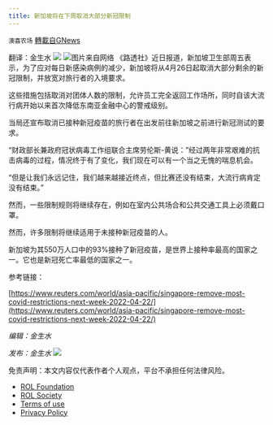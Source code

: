 ```yaml
---
title: 新加坡将在下周取消大部分新冠限制
---
```

`澳喜农场` [轉載自GNews](https://gnews.org/zh-hans/2396036/)

翻译：金生水
 ![](https://assets.gnews.org/wp-content/uploads/2022/04/image-2608-17.png) ![](https://assets.gnews.org/wp-content/uploads/2022/04/1-485.jpg)图片来自网络 
《路透社》近日报道，新加坡卫生部周五表示，为了应对每日新感染病例的减少，新加坡将从4月26日起取消大部分剩余的新冠限制，并放宽对旅行者的入境要求。
 
这些措施包括取消对团体人数的限制，允许员工完全返回工作场所，同时自该大流行病开始以来首次降低东南亚金融中心的警戒级别。
 
当局还宣布取消已接种新冠疫苗的旅行者在出发前往新加坡之前进行新冠测试的要求。
 
“财政部长兼政府冠状病毒工作组联合主席劳伦斯-黄说：”经过两年非常艰难的抗击病毒的过程，情况终于有了变化，我们现在可以有一个当之无愧的喘息机会。
 
“但是让我们永远记住，我们越来越接近终点，但比赛还没有结束，大流行病肯定没有结束。”
 
然而，一些限制规则将继续存在，例如在室内公共场合和公共交通工具上必须戴口罩。
 
然而，许多限制将继续适用于未接种新冠疫苗的人。
 
新加坡为其550万人口中的93%接种了新冠疫苗，是世界上接种率最高的国家之一。它也是新冠死亡率最低的国家之一。
 
参考链接：
 
[https://www.reuters.com/world/asia-pacific/singapore-remove-most-covid-restrictions-next-week-2022-04-22/](https://www.reuters.com/world/asia-pacific/singapore-remove-most-covid-restrictions-next-week-2022-04-22/)
 
*编辑：金生水*
 
*发布：金生水*
 ![](https://assets.gnews.org/wp-content/uploads/2022/04/HA-3.jpg) 

免责声明：本文内容仅代表作者个人观点，平台不承担任何法律风险。
  
- [ROL Foundation](https://rolfoundation.org/)
- [ROL Society](https://rolsociety.org/)
- [Terms of use](https://gnews.org/terms-of-use-3/)
- [Privacy Policy](https://gnews.org/privacy-policy/)
